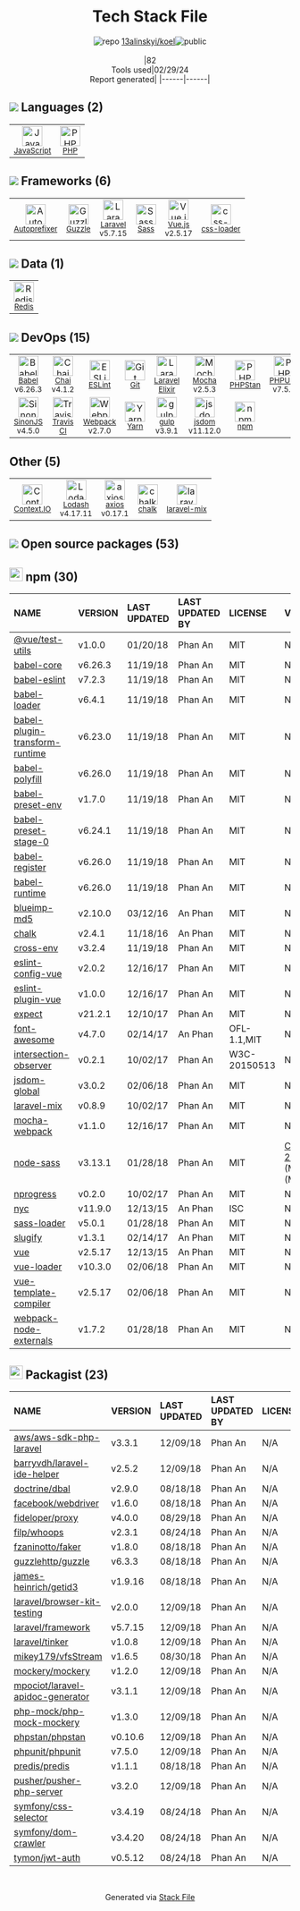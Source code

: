 <!--
&lt;--- Readme.md Snippet without images Start ---&gt;
## Tech Stack
13alinskyi/koel is built on the following main stack:

- [JavaScript](https://developer.mozilla.org/en-US/docs/Web/JavaScript) – Languages
- [PHP](http://www.php.net/) – Languages
- [Autoprefixer](https://github.com/postcss/autoprefixer) – CSS Pre-processors / Extensions
- [Guzzle](http://guzzlephp.org/) – Microframeworks (Backend)
- [Laravel](http://laravel.com/) – Frameworks (Full Stack)
- [Sass](http://sass-lang.com/) – CSS Pre-processors / Extensions
- [Vue.js](http://vuejs.org/) – Javascript UI Libraries
- [css-loader](https://github.com/webpack-contrib/css-loader) – CSS Pre-processors / Extensions
- [Redis](http://redis.io/) – In-Memory Databases
- [Babel](http://babeljs.io/) – JavaScript Compilers
- [Chai](http://chaijs.com/) – Javascript Testing Framework
- [ESLint](http://eslint.org/) – Code Review
- [Laravel Elixir](https://laravel.com/docs/5.3/elixir) – JS Build Tools / JS Task Runners
- [Mocha](http://mochajs.org/) – Javascript Testing Framework
- [PHPStan](https://github.com/phpstan/phpstan) – Code Review
- [PHPUnit](https://phpunit.de/) – Testing Frameworks
- [SinonJS](http://sinonjs.org/) – Javascript Testing Framework
- [Travis CI](http://travis-ci.com/) – Continuous Integration
- [Webpack](http://webpack.js.org) – JS Build Tools / JS Task Runners
- [Yarn](https://yarnpkg.com/) – Front End Package Manager
- [gulp](http://gulpjs.com/) – JS Build Tools / JS Task Runners
- [jsdom](https://github.com/jsdom/jsdom) – Headless Browsers
- [Context.IO](http://context.io) – Email API
- [Lodash](https://lodash.com) – Javascript Utilities & Libraries
- [axios](https://github.com/mzabriskie/axios) – Javascript Utilities & Libraries

Full tech stack [here](/techstack.md)

&lt;--- Readme.md Snippet without images End ---&gt;

&lt;--- Readme.md Snippet with images Start ---&gt;
## Tech Stack
13alinskyi/koel is built on the following main stack:

- <img width='25' height='25' src='https://img.stackshare.io/service/1209/javascript.jpeg' alt='JavaScript'/> [JavaScript](https://developer.mozilla.org/en-US/docs/Web/JavaScript) – Languages
- <img width='25' height='25' src='https://img.stackshare.io/service/991/hwUcGZ41_400x400.jpg' alt='PHP'/> [PHP](http://www.php.net/) – Languages
- <img width='25' height='25' src='https://img.stackshare.io/service/2202/72d087642cfce6fef6f2dabec5bf49e8_400x400.png' alt='Autoprefixer'/> [Autoprefixer](https://github.com/postcss/autoprefixer) – CSS Pre-processors / Extensions
- <img width='25' height='25' src='https://img.stackshare.io/service/2350/638632.png' alt='Guzzle'/> [Guzzle](http://guzzlephp.org/) – Microframeworks (Backend)
- <img width='25' height='25' src='https://img.stackshare.io/service/992/AcA2LnWL_400x400.jpg' alt='Laravel'/> [Laravel](http://laravel.com/) – Frameworks (Full Stack)
- <img width='25' height='25' src='https://img.stackshare.io/service/1171/jCR2zNJV.png' alt='Sass'/> [Sass](http://sass-lang.com/) – CSS Pre-processors / Extensions
- <img width='25' height='25' src='https://img.stackshare.io/service/3837/paeckCWC.png' alt='Vue.js'/> [Vue.js](http://vuejs.org/) – Javascript UI Libraries
- <img width='25' height='25' src='https://img.stackshare.io/service/8074/default_d2b16fd6997fb2e164de645a34f9b8d5a880d999.png' alt='css-loader'/> [css-loader](https://github.com/webpack-contrib/css-loader) – CSS Pre-processors / Extensions
- <img width='25' height='25' src='https://img.stackshare.io/service/1031/default_cbce472cd134adc6688572f999e9122b9657d4ba.png' alt='Redis'/> [Redis](http://redis.io/) – In-Memory Databases
- <img width='25' height='25' src='https://img.stackshare.io/service/2739/-1wfGjNw.png' alt='Babel'/> [Babel](http://babeljs.io/) – JavaScript Compilers
- <img width='25' height='25' src='https://img.stackshare.io/service/1725/chai.png' alt='Chai'/> [Chai](http://chaijs.com/) – Javascript Testing Framework
- <img width='25' height='25' src='https://img.stackshare.io/service/3337/Q4L7Jncy.jpg' alt='ESLint'/> [ESLint](http://eslint.org/) – Code Review
- <img width='25' height='25' src='https://img.stackshare.io/service/4588/0N0srAVN_400x400.jpg' alt='Laravel Elixir'/> [Laravel Elixir](https://laravel.com/docs/5.3/elixir) – JS Build Tools / JS Task Runners
- <img width='25' height='25' src='https://img.stackshare.io/service/832/mocha.png' alt='Mocha'/> [Mocha](http://mochajs.org/) – Javascript Testing Framework
- <img width='25' height='25' src='https://img.stackshare.io/service/8333/phpst.png' alt='PHPStan'/> [PHPStan](https://github.com/phpstan/phpstan) – Code Review
- <img width='25' height='25' src='https://img.stackshare.io/service/1616/1_WsEnddd5Y4EgEHsT054kUQ.jpeg' alt='PHPUnit'/> [PHPUnit](https://phpunit.de/) – Testing Frameworks
- <img width='25' height='25' src='https://img.stackshare.io/service/3509/logo.png' alt='SinonJS'/> [SinonJS](http://sinonjs.org/) – Javascript Testing Framework
- <img width='25' height='25' src='https://img.stackshare.io/service/460/Lu6cGu0z_400x400.png' alt='Travis CI'/> [Travis CI](http://travis-ci.com/) – Continuous Integration
- <img width='25' height='25' src='https://img.stackshare.io/service/1682/IMG_4636.PNG' alt='Webpack'/> [Webpack](http://webpack.js.org) – JS Build Tools / JS Task Runners
- <img width='25' height='25' src='https://img.stackshare.io/service/5848/44mC-kJ3.jpg' alt='Yarn'/> [Yarn](https://yarnpkg.com/) – Front End Package Manager
- <img width='25' height='25' src='https://img.stackshare.io/service/844/iruTC031.png' alt='gulp'/> [gulp](http://gulpjs.com/) – JS Build Tools / JS Task Runners
- <img width='25' height='25' src='https://img.stackshare.io/service/7054/preview.jpeg' alt='jsdom'/> [jsdom](https://github.com/jsdom/jsdom) – Headless Browsers
- <img width='25' height='25' src='https://img.stackshare.io/service/240/mPMj_ee5.png' alt='Context.IO'/> [Context.IO](http://context.io) – Email API
- <img width='25' height='25' src='https://img.stackshare.io/service/2438/lodash.png' alt='Lodash'/> [Lodash](https://lodash.com) – Javascript Utilities & Libraries
- <img width='25' height='25' src='https://img.stackshare.io/no-img-open-source.png' alt='axios'/> [axios](https://github.com/mzabriskie/axios) – Javascript Utilities & Libraries

Full tech stack [here](/techstack.md)

&lt;--- Readme.md Snippet with images End ---&gt;
-->
<div align="center">

# Tech Stack File
![](https://img.stackshare.io/repo.svg "repo") [13alinskyi/koel](https://github.com/13alinskyi/koel)![](https://img.stackshare.io/public_badge.svg "public")
<br/><br/>
|82<br/>Tools used|02/29/24 <br/>Report generated|
|------|------|
</div>

## <img src='https://img.stackshare.io/languages.svg'/> Languages (2)
<table><tr>
  <td align='center'>
  <img width='36' height='36' src='https://img.stackshare.io/service/1209/javascript.jpeg' alt='JavaScript'>
  <br>
  <sub><a href="https://developer.mozilla.org/en-US/docs/Web/JavaScript">JavaScript</a></sub>
  <br>
  <sub></sub>
</td>

<td align='center'>
  <img width='36' height='36' src='https://img.stackshare.io/service/991/hwUcGZ41_400x400.jpg' alt='PHP'>
  <br>
  <sub><a href="http://www.php.net/">PHP</a></sub>
  <br>
  <sub></sub>
</td>

</tr>
</table>

## <img src='https://img.stackshare.io/frameworks.svg'/> Frameworks (6)
<table><tr>
  <td align='center'>
  <img width='36' height='36' src='https://img.stackshare.io/service/2202/72d087642cfce6fef6f2dabec5bf49e8_400x400.png' alt='Autoprefixer'>
  <br>
  <sub><a href="https://github.com/postcss/autoprefixer">Autoprefixer</a></sub>
  <br>
  <sub></sub>
</td>

<td align='center'>
  <img width='36' height='36' src='https://img.stackshare.io/service/2350/638632.png' alt='Guzzle'>
  <br>
  <sub><a href="http://guzzlephp.org/">Guzzle</a></sub>
  <br>
  <sub></sub>
</td>

<td align='center'>
  <img width='36' height='36' src='https://img.stackshare.io/service/992/AcA2LnWL_400x400.jpg' alt='Laravel'>
  <br>
  <sub><a href="http://laravel.com/">Laravel</a></sub>
  <br>
  <sub>v5.7.15</sub>
</td>

<td align='center'>
  <img width='36' height='36' src='https://img.stackshare.io/service/1171/jCR2zNJV.png' alt='Sass'>
  <br>
  <sub><a href="http://sass-lang.com/">Sass</a></sub>
  <br>
  <sub></sub>
</td>

<td align='center'>
  <img width='36' height='36' src='https://img.stackshare.io/service/3837/paeckCWC.png' alt='Vue.js'>
  <br>
  <sub><a href="http://vuejs.org/">Vue.js</a></sub>
  <br>
  <sub>v2.5.17</sub>
</td>

<td align='center'>
  <img width='36' height='36' src='https://img.stackshare.io/service/8074/default_d2b16fd6997fb2e164de645a34f9b8d5a880d999.png' alt='css-loader'>
  <br>
  <sub><a href="https://github.com/webpack-contrib/css-loader">css-loader</a></sub>
  <br>
  <sub></sub>
</td>

</tr>
</table>

## <img src='https://img.stackshare.io/databases.svg'/> Data (1)
<table><tr>
  <td align='center'>
  <img width='36' height='36' src='https://img.stackshare.io/service/1031/default_cbce472cd134adc6688572f999e9122b9657d4ba.png' alt='Redis'>
  <br>
  <sub><a href="http://redis.io/">Redis</a></sub>
  <br>
  <sub></sub>
</td>

</tr>
</table>

## <img src='https://img.stackshare.io/devops.svg'/> DevOps (15)
<table><tr>
  <td align='center'>
  <img width='36' height='36' src='https://img.stackshare.io/service/2739/-1wfGjNw.png' alt='Babel'>
  <br>
  <sub><a href="http://babeljs.io/">Babel</a></sub>
  <br>
  <sub>v6.26.3</sub>
</td>

<td align='center'>
  <img width='36' height='36' src='https://img.stackshare.io/service/1725/chai.png' alt='Chai'>
  <br>
  <sub><a href="http://chaijs.com/">Chai</a></sub>
  <br>
  <sub>v4.1.2</sub>
</td>

<td align='center'>
  <img width='36' height='36' src='https://img.stackshare.io/service/3337/Q4L7Jncy.jpg' alt='ESLint'>
  <br>
  <sub><a href="http://eslint.org/">ESLint</a></sub>
  <br>
  <sub></sub>
</td>

<td align='center'>
  <img width='36' height='36' src='https://img.stackshare.io/service/1046/git.png' alt='Git'>
  <br>
  <sub><a href="http://git-scm.com/">Git</a></sub>
  <br>
  <sub></sub>
</td>

<td align='center'>
  <img width='36' height='36' src='https://img.stackshare.io/service/4588/0N0srAVN_400x400.jpg' alt='Laravel Elixir'>
  <br>
  <sub><a href="https://laravel.com/docs/5.3/elixir">Laravel Elixir</a></sub>
  <br>
  <sub></sub>
</td>

<td align='center'>
  <img width='36' height='36' src='https://img.stackshare.io/service/832/mocha.png' alt='Mocha'>
  <br>
  <sub><a href="http://mochajs.org/">Mocha</a></sub>
  <br>
  <sub>v2.5.3</sub>
</td>

<td align='center'>
  <img width='36' height='36' src='https://img.stackshare.io/service/8333/phpst.png' alt='PHPStan'>
  <br>
  <sub><a href="https://github.com/phpstan/phpstan">PHPStan</a></sub>
  <br>
  <sub></sub>
</td>

<td align='center'>
  <img width='36' height='36' src='https://img.stackshare.io/service/1616/1_WsEnddd5Y4EgEHsT054kUQ.jpeg' alt='PHPUnit'>
  <br>
  <sub><a href="https://phpunit.de/">PHPUnit</a></sub>
  <br>
  <sub>v7.5.0</sub>
</td>

</tr>
<tr>
  <td align='center'>
  <img width='36' height='36' src='https://img.stackshare.io/service/3509/logo.png' alt='SinonJS'>
  <br>
  <sub><a href="http://sinonjs.org/">SinonJS</a></sub>
  <br>
  <sub>v4.5.0</sub>
</td>

<td align='center'>
  <img width='36' height='36' src='https://img.stackshare.io/service/460/Lu6cGu0z_400x400.png' alt='Travis CI'>
  <br>
  <sub><a href="http://travis-ci.com/">Travis CI</a></sub>
  <br>
  <sub></sub>
</td>

<td align='center'>
  <img width='36' height='36' src='https://img.stackshare.io/service/1682/IMG_4636.PNG' alt='Webpack'>
  <br>
  <sub><a href="http://webpack.js.org">Webpack</a></sub>
  <br>
  <sub>v2.7.0</sub>
</td>

<td align='center'>
  <img width='36' height='36' src='https://img.stackshare.io/service/5848/44mC-kJ3.jpg' alt='Yarn'>
  <br>
  <sub><a href="https://yarnpkg.com/">Yarn</a></sub>
  <br>
  <sub></sub>
</td>

<td align='center'>
  <img width='36' height='36' src='https://img.stackshare.io/service/844/iruTC031.png' alt='gulp'>
  <br>
  <sub><a href="http://gulpjs.com/">gulp</a></sub>
  <br>
  <sub>v3.9.1</sub>
</td>

<td align='center'>
  <img width='36' height='36' src='https://img.stackshare.io/service/7054/preview.jpeg' alt='jsdom'>
  <br>
  <sub><a href="https://github.com/jsdom/jsdom">jsdom</a></sub>
  <br>
  <sub>v11.12.0</sub>
</td>

<td align='center'>
  <img width='36' height='36' src='https://img.stackshare.io/service/1120/lejvzrnlpb308aftn31u.png' alt='npm'>
  <br>
  <sub><a href="https://www.npmjs.com/">npm</a></sub>
  <br>
  <sub></sub>
</td>

</tr>
</table>

## Other (5)
<table><tr>
  <td align='center'>
  <img width='36' height='36' src='https://img.stackshare.io/service/240/mPMj_ee5.png' alt='Context.IO'>
  <br>
  <sub><a href="http://context.io">Context.IO</a></sub>
  <br>
  <sub></sub>
</td>

<td align='center'>
  <img width='36' height='36' src='https://img.stackshare.io/service/2438/lodash.png' alt='Lodash'>
  <br>
  <sub><a href="https://lodash.com">Lodash</a></sub>
  <br>
  <sub>v4.17.11</sub>
</td>

<td align='center'>
  <img width='36' height='36' src='https://img.stackshare.io/no-img-open-source.png' alt='axios'>
  <br>
  <sub><a href="https://github.com/mzabriskie/axios">axios</a></sub>
  <br>
  <sub>v0.17.1</sub>
</td>

<td align='center'>
  <img width='36' height='36' src='https://img.stackshare.io/service/8072/13122722.png' alt='chalk'>
  <br>
  <sub><a href="https://github.com/chalk/chalk">chalk</a></sub>
  <br>
  <sub></sub>
</td>

<td align='center'>
  <img width='36' height='36' src='https://img.stackshare.io/service/7945/h7umz7fz_normal.jpg' alt='laravel-mix'>
  <br>
  <sub><a href="https://laravel.com/docs/5.5/mix">laravel-mix</a></sub>
  <br>
  <sub></sub>
</td>

</tr>
</table>


## <img src='https://img.stackshare.io/group.svg' /> Open source packages (53)</h2>

## <img width='24' height='24' src='https://img.stackshare.io/service/1120/lejvzrnlpb308aftn31u.png'/> npm (30)

|NAME|VERSION|LAST UPDATED|LAST UPDATED BY|LICENSE|VULNERABILITIES|
|:------|:------|:------|:------|:------|:------|
|[@vue/test-utils](https://www.npmjs.com/@vue/test-utils)|v1.0.0|01/20/18|Phan An |MIT|N/A|
|[babel-core](https://www.npmjs.com/babel-core)|v6.26.3|11/19/18|Phan An |MIT|N/A|
|[babel-eslint](https://www.npmjs.com/babel-eslint)|v7.2.3|11/19/18|Phan An |MIT|N/A|
|[babel-loader](https://www.npmjs.com/babel-loader)|v6.4.1|11/19/18|Phan An |MIT|N/A|
|[babel-plugin-transform-runtime](https://www.npmjs.com/babel-plugin-transform-runtime)|v6.23.0|11/19/18|Phan An |MIT|N/A|
|[babel-polyfill](https://www.npmjs.com/babel-polyfill)|v6.26.0|11/19/18|Phan An |MIT|N/A|
|[babel-preset-env](https://www.npmjs.com/babel-preset-env)|v1.7.0|11/19/18|Phan An |MIT|N/A|
|[babel-preset-stage-0](https://www.npmjs.com/babel-preset-stage-0)|v6.24.1|11/19/18|Phan An |MIT|N/A|
|[babel-register](https://www.npmjs.com/babel-register)|v6.26.0|11/19/18|Phan An |MIT|N/A|
|[babel-runtime](https://www.npmjs.com/babel-runtime)|v6.26.0|11/19/18|Phan An |MIT|N/A|
|[blueimp-md5](https://www.npmjs.com/blueimp-md5)|v2.10.0|03/12/16|An Phan |MIT|N/A|
|[chalk](https://www.npmjs.com/chalk)|v2.4.1|11/18/16|An Phan |MIT|N/A|
|[cross-env](https://www.npmjs.com/cross-env)|v3.2.4|11/19/18|Phan An |MIT|N/A|
|[eslint-config-vue](https://www.npmjs.com/eslint-config-vue)|v2.0.2|12/16/17|Phan An |MIT|N/A|
|[eslint-plugin-vue](https://www.npmjs.com/eslint-plugin-vue)|v1.0.0|12/16/17|Phan An |MIT|N/A|
|[expect](https://www.npmjs.com/expect)|v21.2.1|12/10/17|Phan An |MIT|N/A|
|[font-awesome](https://www.npmjs.com/font-awesome)|v4.7.0|02/14/17|An Phan |OFL-1.1,MIT|N/A|
|[intersection-observer](https://www.npmjs.com/intersection-observer)|v0.2.1|10/02/17|Phan An |W3C-20150513|N/A|
|[jsdom-global](https://www.npmjs.com/jsdom-global)|v3.0.2|02/06/18|Phan An |MIT|N/A|
|[laravel-mix](https://www.npmjs.com/laravel-mix)|v0.8.9|10/02/17|Phan An |MIT|N/A|
|[mocha-webpack](https://www.npmjs.com/mocha-webpack)|v1.1.0|12/16/17|Phan An |MIT|N/A|
|[node-sass](https://www.npmjs.com/node-sass)|v3.13.1|01/28/18|Phan An |MIT|[CVE-2020-24025](https://github.com/advisories/GHSA-r8f7-9pfq-mjmv) (Moderate)<br/>[](https://github.com/advisories/GHSA-9v62-24cr-58cx) (Moderate)|
|[nprogress](https://www.npmjs.com/nprogress)|v0.2.0|10/02/17|Phan An |MIT|N/A|
|[nyc](https://www.npmjs.com/nyc)|v11.9.0|12/13/15|An Phan |ISC|N/A|
|[sass-loader](https://www.npmjs.com/sass-loader)|v5.0.1|01/28/18|Phan An |MIT|N/A|
|[slugify](https://www.npmjs.com/slugify)|v1.3.1|02/14/17|An Phan |MIT|N/A|
|[vue](https://www.npmjs.com/vue)|v2.5.17|12/13/15|An Phan |MIT|N/A|
|[vue-loader](https://www.npmjs.com/vue-loader)|v10.3.0|02/06/18|Phan An |MIT|N/A|
|[vue-template-compiler](https://www.npmjs.com/vue-template-compiler)|v2.5.17|02/06/18|Phan An |MIT|N/A|
|[webpack-node-externals](https://www.npmjs.com/webpack-node-externals)|v1.7.2|01/28/18|Phan An |MIT|N/A|


## <img width='24' height='24' src='https://img.stackshare.io/package_manager/1778/default_90cb8b66e85ae5b95928b10bb076ab6a27c7e151.png'/> Packagist (23)

|NAME|VERSION|LAST UPDATED|LAST UPDATED BY|LICENSE|VULNERABILITIES|
|:------|:------|:------|:------|:------|:------|
|[aws/aws-sdk-php-laravel](https://packagist.org/aws/aws-sdk-php-laravel)|v3.3.1|12/09/18|Phan An |N/A|N/A|
|[barryvdh/laravel-ide-helper](https://packagist.org/barryvdh/laravel-ide-helper)|v2.5.2|12/09/18|Phan An |N/A|N/A|
|[doctrine/dbal](https://packagist.org/doctrine/dbal)|v2.9.0|08/18/18|Phan An |N/A|N/A|
|[facebook/webdriver](https://packagist.org/facebook/webdriver)|v1.6.0|08/18/18|Phan An |N/A|N/A|
|[fideloper/proxy](https://packagist.org/fideloper/proxy)|v4.0.0|08/29/18|Phan An |N/A|N/A|
|[filp/whoops](https://packagist.org/filp/whoops)|v2.3.1|08/24/18|Phan An |N/A|N/A|
|[fzaninotto/faker](https://packagist.org/fzaninotto/faker)|v1.8.0|08/18/18|Phan An |N/A|N/A|
|[guzzlehttp/guzzle](https://packagist.org/guzzlehttp/guzzle)|v6.3.3|08/18/18|Phan An |N/A|N/A|
|[james-heinrich/getid3](https://packagist.org/james-heinrich/getid3)|v1.9.16|08/18/18|Phan An |N/A|N/A|
|[laravel/browser-kit-testing](https://packagist.org/laravel/browser-kit-testing)|v2.0.0|12/09/18|Phan An |N/A|N/A|
|[laravel/framework](https://packagist.org/laravel/framework)|v5.7.15|12/09/18|Phan An |N/A|N/A|
|[laravel/tinker](https://packagist.org/laravel/tinker)|v1.0.8|12/09/18|Phan An |N/A|N/A|
|[mikey179/vfsStream](https://packagist.org/mikey179/vfsStream)|v1.6.5|08/30/18|Phan An |N/A|N/A|
|[mockery/mockery](https://packagist.org/mockery/mockery)|v1.2.0|12/09/18|Phan An |N/A|N/A|
|[mpociot/laravel-apidoc-generator](https://packagist.org/mpociot/laravel-apidoc-generator)|v3.1.1|12/09/18|Phan An |N/A|N/A|
|[php-mock/php-mock-mockery](https://packagist.org/php-mock/php-mock-mockery)|v1.3.0|12/09/18|Phan An |N/A|N/A|
|[phpstan/phpstan](https://packagist.org/phpstan/phpstan)|v0.10.6|12/09/18|Phan An |N/A|N/A|
|[phpunit/phpunit](https://packagist.org/phpunit/phpunit)|v7.5.0|12/09/18|Phan An |N/A|N/A|
|[predis/predis](https://packagist.org/predis/predis)|v1.1.1|08/18/18|Phan An |N/A|N/A|
|[pusher/pusher-php-server](https://packagist.org/pusher/pusher-php-server)|v3.2.0|12/09/18|Phan An |N/A|N/A|
|[symfony/css-selector](https://packagist.org/symfony/css-selector)|v3.4.19|08/24/18|Phan An |N/A|N/A|
|[symfony/dom-crawler](https://packagist.org/symfony/dom-crawler)|v3.4.20|08/24/18|Phan An |N/A|N/A|
|[tymon/jwt-auth](https://packagist.org/tymon/jwt-auth)|v0.5.12|08/24/18|Phan An |N/A|N/A|

<br/>
<div align='center'>

Generated via [Stack File](https://github.com/marketplace/stack-file)
